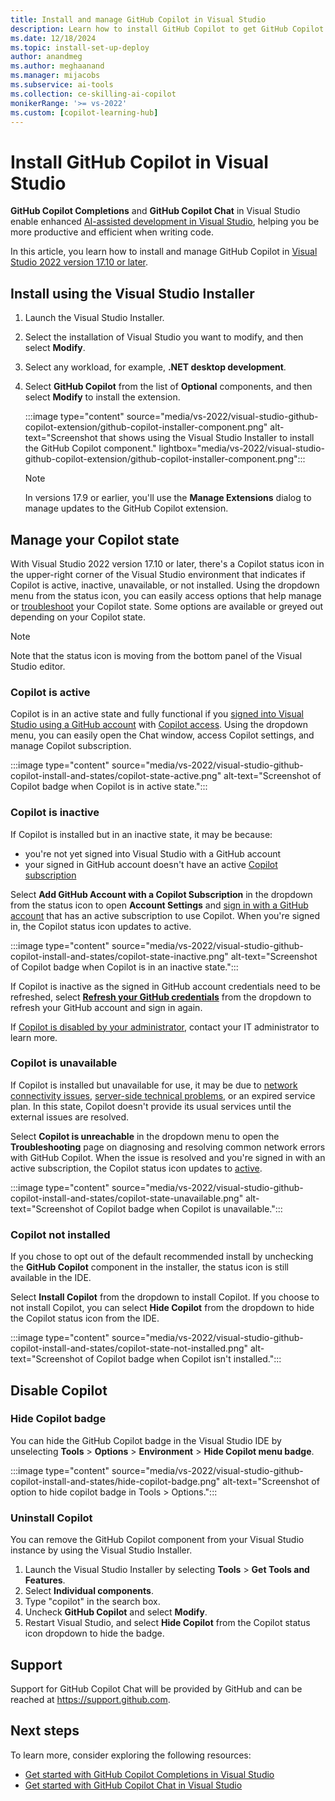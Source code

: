 ```yaml
---
title: Install and manage GitHub Copilot in Visual Studio
description: Learn how to install GitHub Copilot to get GitHub Copilot Completions and Chat in Visual Studio. Use the Copilot badge in the IDE to access options to manage or troubleshoot your Copilot state. 
ms.date: 12/18/2024
ms.topic: install-set-up-deploy
author: anandmeg
ms.author: meghaanand
ms.manager: mijacobs
ms.subservice: ai-tools
ms.collection: ce-skilling-ai-copilot 
monikerRange: '>= vs-2022'
ms.custom: [copilot-learning-hub]
---
```

# Install GitHub Copilot in Visual Studio

**GitHub Copilot Completions** and **GitHub Copilot Chat** in Visual Studio enable enhanced [AI-assisted development in Visual Studio](ai-assisted-development-visual-studio.md), helping you be more productive and efficient when writing code.

In this article, you learn how to install and manage GitHub Copilot in [Visual Studio 2022 version 17.10 or later](/visualstudio/releases/2022/release-notes).
 
 
## Install using the Visual Studio Installer

1. Launch the Visual Studio Installer.
1. Select the installation of Visual Studio you want to modify, and then select **Modify**.
1. Select any workload, for example, **.NET desktop development**.
1. Select **GitHub Copilot** from the list of **Optional** components, and then select **Modify** to install the extension.

   :::image type="content" source="media/vs-2022/visual-studio-github-copilot-extension/github-copilot-installer-component.png" alt-text="Screenshot that shows using the Visual Studio Installer to install the GitHub Copilot component." lightbox="media/vs-2022/visual-studio-github-copilot-extension/github-copilot-installer-component.png":::

    > [!NOTE]
    > In versions 17.9 or earlier, you'll use the **Manage Extensions** dialog to manage updates to the GitHub Copilot extension.

## Manage your Copilot state 

With Visual Studio 2022 version 17.10 or later, there's a Copilot status icon in the upper-right corner of the Visual Studio environment that indicates if Copilot is active, inactive, unavailable, or not installed. Using the dropdown menu from the status icon, you can easily access options that help manage or [troubleshoot](visual-studio-github-copilot-troubleshoot.md) your Copilot state. Some options are available or greyed out depending on your Copilot state.

> [!NOTE]
> Note that the status icon is moving from the bottom panel of the Visual Studio editor. 

### Copilot is active

Copilot is in an active state and fully functional if you [signed into Visual Studio using a GitHub account](work-with-github-accounts.md) with [Copilot access](https://docs.github.com/en/copilot/about-github-copilot/what-is-github-copilot#getting-access-to-copilot).
Using the dropdown menu, you can easily open the Chat window, access Copilot settings, and manage Copilot subscription.

:::image type="content" source="media/vs-2022/visual-studio-github-copilot-install-and-states/copilot-state-active.png" alt-text="Screenshot of Copilot badge when Copilot is in active state.":::

### Copilot is inactive

If Copilot is installed but in an inactive state, it may be because:
-  you're not yet signed into Visual Studio with a GitHub account
-  your signed in GitHub account doesn't have an active [Copilot subscription](https://docs.github.com/en/billing/managing-billing-for-github-copilot/about-billing-for-github-copilot)

Select **Add GitHub Account with a Copilot Subscription** in the dropdown from the status icon to open **Account Settings** and [sign in with a GitHub account](work-with-github-accounts.md) that has an active subscription to use Copilot. When you're signed in, the Copilot status icon updates to active.

:::image type="content" source="media/vs-2022/visual-studio-github-copilot-install-and-states/copilot-state-inactive.png" alt-text="Screenshot of Copilot badge when Copilot is in an inactive state.":::

If Copilot is inactive as the signed in GitHub account credentials need to be refreshed, select [**Refresh your GitHub credentials**](visual-studio-github-copilot-troubleshoot.md#refresh-your-credentials) from the dropdown to refresh your GitHub account and sign in again.

If [Copilot is disabled by your administrator](visual-studio-github-copilot-troubleshoot.md#copilot-is-disabled), contact your IT administrator to learn more.

### Copilot is unavailable

If Copilot is installed but unavailable for use, it may be due to [network connectivity issues](visual-studio-github-copilot-troubleshoot.md#network-issues), [server-side technical problems](visual-studio-github-copilot-troubleshoot.md#copilot-service-is-unavailable), or an expired service plan. In this state, Copilot doesn't provide its usual services until the external issues are resolved.

Select **Copilot is unreachable** in the dropdown menu to open the **Troubleshooting** page on diagnosing and resolving common network errors with GitHub Copilot. When the issue is resolved and you're signed in with an active subscription, the Copilot status icon updates to [active](#copilot-is-active).

:::image type="content" source="media/vs-2022/visual-studio-github-copilot-install-and-states/copilot-state-unavailable.png" alt-text="Screenshot of Copilot badge when Copilot is unavailable.":::

### Copilot not installed

If you chose to opt out of the default recommended install by unchecking the **GitHub Copilot** component in the installer, the status icon is still available in the IDE. 

Select **Install Copilot** from the dropdown to install Copilot.
If you choose to not install Copilot, you can select **Hide Copilot** from the dropdown to hide the Copilot status icon from the IDE.

:::image type="content" source="media/vs-2022/visual-studio-github-copilot-install-and-states/copilot-state-not-installed.png" alt-text="Screenshot of Copilot badge when Copilot isn't installed.":::

## Disable Copilot

### Hide Copilot badge

You can hide the GitHub Copilot badge in the Visual Studio IDE by unselecting **Tools** > **Options** > **Environment** > **Hide Copilot menu badge**.

:::image type="content" source="media/vs-2022/visual-studio-github-copilot-install-and-states/hide-copilot-badge.png" alt-text="Screenshot of option to hide copilot badge in Tools > Options.":::

### Uninstall Copilot

You can remove the GitHub Copilot component from your Visual Studio instance by using the Visual Studio Installer.

1. Launch the Visual Studio Installer by selecting **Tools** > **Get Tools and Features**.
1. Select **Individual components**.
1. Type "copilot" in the search box.
1. Uncheck **GitHub Copilot** and select **Modify**.
1. Restart Visual Studio, and select **Hide Copilot** from the Copilot status icon dropdown to hide the badge.

## Support

Support for GitHub Copilot Chat will be provided by GitHub and can be reached at https://support.github.com.

## Next steps

To learn more, consider exploring the following resources:

- [Get started with GitHub Copilot Completions in Visual Studio](visual-studio-github-copilot-extension.md)
- [Get started with GitHub Copilot Chat in Visual Studio](visual-studio-github-copilot-chat.md)
